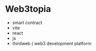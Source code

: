# Web3topia
<ul>
<li>smart contract</li>
<li>vite</li>
<li>react</li>
<li>js</li>
<li>thirdweb ( web3 development platform</li>
</ul>
